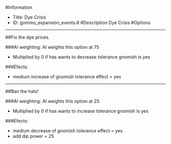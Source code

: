 #Information
 - Title: Dye Crisis
 - ID: gommo_expansion_events.8
#Description
Dye Crisis
#Options

___
##Fix the dye prices.

###AI weighting:
AI weights this option at 75
 - Multiplied by 0 if has wants to decrease tolerance gnomish is yes


###Efects:<ul><li>medium increase of gnomish tolerance effect = yes</li></ul>

___
##Ban the hats!

###AI weighting:
AI weights this option at 25
 - Multiplied by 0 if has wants to increase tolerance gnomish is yes


###Efects:<ul><li>medium decrease of gnomish tolerance effect = yes</li><li>add dip power = 25</li></ul>
